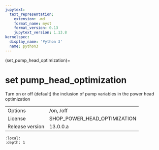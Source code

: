 ```yaml
---
jupytext:
  text_representation:
    extension: .md
    format_name: myst
    format_version: 0.13
    jupytext_version: 1.13.8
kernelspec:
  display_name: 'Python 3'
  name: python3
---
```


(set_pump_head_optimization)=
# set pump_head_optimization
Turn on or off (default) the inclusion of pump variables in the power head optimization

|   |   |
|---|---|
|Options|/on, /off|
|License|SHOP_POWER_HEAD_OPTIMIZATION|
|Release version|13.0.0.a|

```{contents}
:local:
:depth: 1
```






